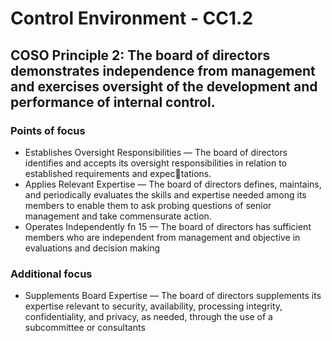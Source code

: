 #  Control Environment - CC1.2

## COSO Principle 2: The board of directors demonstrates independence from management and exercises oversight of the development and performance of internal control.

### Points of focus

- Establishes Oversight Responsibilities — The board of directors identifies and accepts its oversight responsibilities in relation to established requirements and expectations.
- Applies Relevant Expertise — The board of directors defines, maintains, and periodically evaluates the skills and expertise needed among its members to enable them to ask probing questions of senior management and take commensurate action.
- Operates Independently fn 15 — The board of directors has sufficient members who are independent from management and objective in evaluations and decision making

### Additional focus

- Supplements Board Expertise — The board of directors supplements its expertise relevant to security, availability, processing integrity, confidentiality, and privacy, as needed, through the use of a subcommittee or consultants

